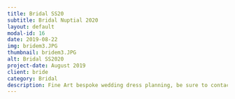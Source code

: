 ```yaml
---
title: Bridal SS20
subtitle: Bridal Nuptial 2020 
layout: default
modal-id: 16
date: 2019-08-22
img: bridem3.JPG
thumbnail: bridem3.JPG
alt: Bridal SS2020
project-date: August 2019
client: bride
category: Bridal
description: Fine Art bespoke wedding dress planning, be sure to contacts us.
---
```

